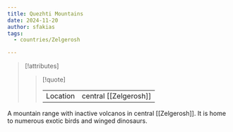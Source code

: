 ```yaml
---
title: Quezhti Mountains
date: 2024-11-20
author: sfakias
tags:
  - countries/Zelgerosh

---
```

> [!attributes]
> 
> > [!quote]
> >
> > | | |
> > | --- | --- |
> > | Location | central [[Zelgerosh]] |

A mountain range with inactive volcanos in central [[Zelgerosh]]. It is home to numerous exotic birds and winged dinosaurs.